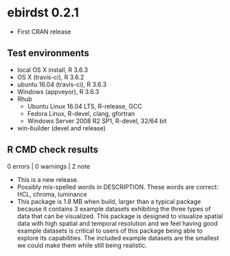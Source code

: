 # ebirdst 0.2.1

- First CRAN release

## Test environments

- local OS X install, R 3.6.3
- OS X (travis-ci), R 3.6.2
- ubuntu 16.04 (travis-ci), R 3.6.3
- Windows (appveyor), R 3.6.3
- Rhub
  - Ubuntu Linux 16.04 LTS, R-release, GCC
  - Fedora Linux, R-devel, clang, gfortran
  - Windows Server 2008 R2 SP1, R-devel, 32/64 bit
- win-builder (devel and release)

## R CMD check results

0 errors | 0 warnings | 2 note

- This is a new release.
- Possibly mis-spelled words in DESCRIPTION. These words are correct: HCL, chroma, luminance
- This package is 1.8 MB when build, larger than a typical package because it contains 3 example datasets exhibiting the three types of data that can be visualized. This package is designed to visualize spatial data with high spatial and temporal resolution and we feel having good example datasets is critical to users of this package being able to explore its capabilities. The included example datasets are the smallest we could make them while still being realistic.

